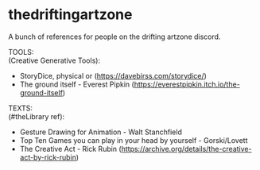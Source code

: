 # thedriftingartzone
A bunch of references for people on the drifting artzone discord.
 <br />

TOOLS:  <br />
 (Creative Generative Tools): <br />
  *  StoryDice, physical or (https://davebirss.com/storydice/) <br />
   * The ground itself - Everest Pipkin (https://everestpipkin.itch.io/the-ground-itself) <br />
   
    

TEXTS: <br />
 (#theLibrary ref): <br />
  *  Gesture Drawing for Animation - Walt Stanchfield <br />
   * Top Ten Games you can play in your head by yourself - Gorski/Lovett <br />
   * The Creative Act - Rick Rubin (https://archive.org/details/the-creative-act-by-rick-rubin)
